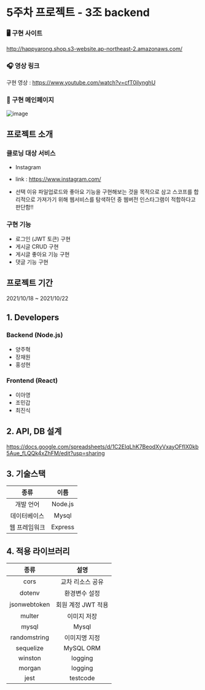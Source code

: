 # 5주차 프로젝트 - 3조 backend

### 🖥 구현 사이트

http://happyarong.shop.s3-website.ap-northeast-2.amazonaws.com/

### 🎧 영상 링크

구현 영상 : https://www.youtube.com/watch?v=cfT0ilynghU

### 🌼 구현 메인페이지

![image](public/hi.png)

## 프로젝트 소개

### 클로닝 대상 서비스

- Instagram
- link : https://www.instagram.com/

- 선택 이유
  파일업로드와 좋아요 기능을 구현해보는 것을 목적으로 삼고 스코프를 합리적으로 가져가기 위해 웹서비스를 탐색하던 중
  웹버전 인스타그램이 적합하다고 판단함!!

### 구현 기능

- 로그인 (JWT 토큰) 구현
- 게시글 CRUD 구현
- 게시글 좋아요 기능 구현
- 댓글 기능 구현

## 프로젝트 기간

2021/10/18 ~ 2021/10/22

## 1. Developers

### Backend (Node.js)

- 양주혁
- 장재원
- 홍성현

### Frontend (React)

- 이아영
- 조민갑
- 최진식

## 2. API, DB 설계

https://docs.google.com/spreadsheets/d/1C2EIqLhK7BeodXyVxayOFfIX0kb5Aue_fLQQk4xZhFM/edit?usp=sharing

## 3. 기술스택

|     종류      |  이름   |
| :-----------: | :-----: |
|   개발 언어   | Node.js |
| 데이터베이스  |  Mysql  |
| 웹 프레임워크 | Express |

## 4. 적용 라이브러리

|     종류     |        설명        |
| :----------: | :----------------: |
|     cors     |  교차 리소스 공유  |
|    dotenv    |   환경변수 설정    |
| jsonwebtoken | 회원 계정 JWT 적용 |
|    multer    |    이미지 저장     |
|    mysql     |       Mysql        |
| randomstring |   이미지명 지정    |
|  sequelize   |     MySQL ORM      |
|   winston    |      logging       |
|    morgan    |      logging       |
|     jest     |      testcode      |
